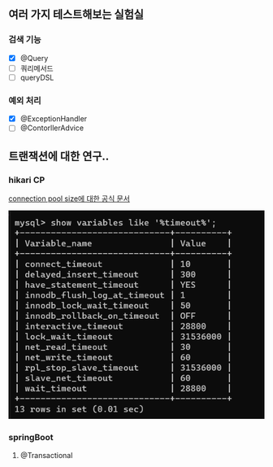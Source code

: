 ## 여러 가지 테스트해보는 실험실
### 검색 기능

- [x] @Query
- [ ] 쿼리메서드
- [ ] queryDSL 

### 예외 처리
- [x] @ExceptionHandler 
- [ ] @ContorllerAdvice 

## 트랜잭션에 대한 연구..
### hikari CP
[connection pool size에 대한 공식 문서](https://github.com/brettwooldridge/HikariCP/wiki/About-Pool-Sizing)

![img.png](img.png)

### springBoot
1. @Transactional